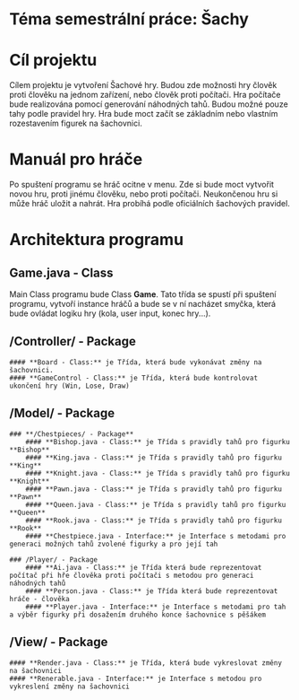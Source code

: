 # Téma semestrální práce: Šachy

# Cíl projektu
Cílem projektu je vytvoření Šachové hry. Budou zde možnosti hry člověk proti člověku na jednom zařízení, nebo člověk proti počítači. Hra počítače bude realizována pomocí generování náhodných tahů. Budou možné pouze tahy podle pravidel hry. Hra bude moct začít se základním nebo vlastním rozestavením figurek na šachovnici. 

# Manuál pro hráče
Po spuštení programu se hráč ocitne v menu. Zde si bude moct vytvořit novou hru, proti jinému člověku, nebo proti počítači. Neukončenou hru si může hráč uložit a nahrát. Hra probíhá podle oficiálních šachových pravidel. 

# Architektura programu 

## Game.java - Class
Main Class programu bude Class **Game**. Tato třída se spustí při spuštení programu, vytvoří instance hráčů a bude se v ní nacházet smyčka, která bude ovládat logiku hry (kola, user input, konec hry...). 

## /Controller/ - Package
    #### **Board - Class:** je Třída, která bude vykonávat změny na šachovnici.
    #### **GameControl - Class:** je Třída, která bude kontrolovat ukončení hry (Win, Lose, Draw)

## /Model/ - Package
    ### **/Chestpieces/ - Package**
        #### **Bishop.java - Class:** je Třída s pravidly tahů pro figurku **Bishop**
        #### **King.java - Class:** je Třída s pravidly tahů pro figurku **King**
        #### **Knight.java - Class:** je Třída s pravidly tahů pro figurku **Knight**
        #### **Pawn.java - Class:** je Třída s pravidly tahů pro figurku **Pawn**
        #### **Queen.java - Class:** je Třída s pravidly tahů pro figurku **Queen**
        #### **Rook.java - Class:** je Třída s pravidly tahů pro figurku **Rook**
        #### **Chestpiece.java - Interface:** je Interface s metodami pro generaci možných tahů zvolené figurky a pro její tah

    ### /Player/ - Package
        #### **Ai.java - Class:** je Třída která bude reprezentovat počítač při hře člověka proti počítači s metodou pro generaci náhodných tahů
        #### **Person.java - Class:** je Třída která bude reprezentovat hráče - člověka
        #### **Player.java - Interface:** je Interface s metodami pro tah a výběr figurky při dosažením druhého konce šachovnice s pěšákem


## /View/ - Package
    #### **Render.java - Class:** je Třída, která bude vykreslovat změny na šachovnici 
    #### **Renerable.java - Interface:** je Interface s metodou pro vykreslení změny na šachovnici 
